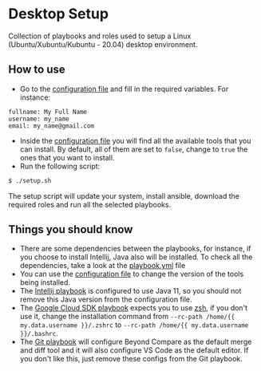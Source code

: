 # Desktop Setup

Collection of playbooks and roles used to setup a Linux (Ubuntu/Xubuntu/Kubuntu - 20.04) desktop environment.

## How to use

- Go to the [configuration file](group_vars/all.yml) and fill in the required variables. For instance:

```
fullname: My Full Name
username: my_name
email: my_name@gmail.com
```

- Inside the [configuration file](group_vars/all.yml) you will find all the available tools that you can install. 
  By default, all of them are set to `false`, change to `true` the ones that you want to install.
- Run the following script:

```bash
$ ./setup.sh
```

The setup script will update your system, install ansible, download the required roles and run all the selected playbooks.

## Things you should know

- There are some dependencies between the playbooks, for instance, if you choose to install Intellij, Java also will be 
  installed. To check all the dependencies, take a look at the [playbook.yml](playbook.yml) file
- You can use the [configuration file](group_vars/all.yml) to change the version of the tools being installed.
- The [Intellij playbook](/partials/intellij.yml) is configured to use Java 11, so you should not remove this 
  Java version from the configuration file.
- The [Google Cloud SDK playbook](partials/google-cloud-sdk.yml) expects you to use [zsh](http://zsh.sourceforge.net/), 
  if you don't use it, change the installation command from `--rc-path /home/{{ my.data.username }}/.zshrc` to 
  `--rc-path /home/{{ my.data.username }}/.bashrc`.
- The [Git playbook](partials/git.yml) will configure Beyond Compare as the default merge and diff tool and it will
  also configure VS Code as the default editor. If you don't like this, just remove these configs from the Git playbook.